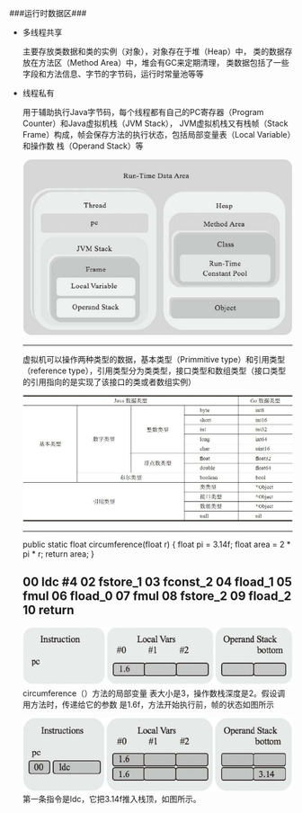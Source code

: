 ###运行时数据区###
- 多线程共享

    主要存放类数据和类的实例（对象），对象存在于堆（Heap）中，
    类的数据存放在方法区（Method Area）中，堆会有GC来定期清理，
    类数据包括了一些字段和方法信息、字节的字节码，运行时常量池等等
     
- 线程私有

    用于辅助执行Java字节码，每个线程都有自己的PC寄存器（Program Counter）和Java虚拟机栈（JVM Stack），
    JVM虚拟机栈又有栈帧（Stack Frame）构成，帧会保存方法的执行状态，包括局部变量表（Local Variable）和操作数
    栈（Operand Stack）等
    
    ![Run-Time DataArea](images/fram.jpg "运行时数据区")
    
    -----
    虚拟机可以操作两种类型的数据，基本类型（Primmitive type）和引用类型
    （reference type），引用类型分为类类型，接口类型和数组类型（接口类型的引用指向的是实现了该接口的类或者数组实例）
    
     ![Type](images/type.jpg "数据对应关系")
     
     -----
     
     
     public static float circumference(float r) {
        float pi = 3.14f;
        float area = 2 * pi * r;
        return area;
     }
     
     00 ldc #4
     02 fstore_1
     03 fconst_2
     04 fload_1
     05 fmul
     06 fload_0
     07 fmul
     08 fstore_2
     09 fload_2
     10 return
     ------
     
   ![Init](images/init.jpg "帧的初始状态")
   circumference（）方法的局部变量
   表大小是3，操作数栈深度是2。假设调用方法时，传递给它的参数
   是1.6f，方法开始执行前，帧的状态如图所示
   
   ![Init](images/step2.jpg "第二步")
   第一条指令是ldc，它把3.14f推入栈顶，如图所示。
  